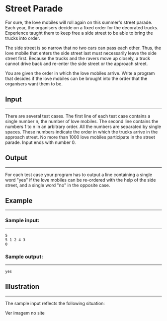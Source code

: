 # Street Parade

For sure, the love mobiles will roll again on this summer's street parade. Each year, the
organisers decide on a fixed order for the decorated trucks. Experience taught them to keep free
a side street to be able to bring the trucks into order.

The side street is so narrow that no two cars can pass each other. Thus, the love mobile that
enters the side street last must necessarily leave the side street first. Because the trucks and the
ravers move up closely, a truck cannot drive back and re-enter the side street or the approach
street.

You are given the order in which the love mobiles arrive. Write a program that decides if the love
mobiles can be brought into the order that the organisers want them to be.

## Input
---
There are several test cases. The first line of each test case contains a single number n, the
number of love mobiles. The second line contains the numbers 1 to n in an arbitrary order. All the
numbers are separated by single spaces. These numbers indicate the order in which the trucks
arrive in the approach street. No more than 1000 love mobiles participate in the street parade.
Input ends with number 0.

## Output
---
For each test case your program has to output a line containing a single word "yes" if the love
mobiles can be re-ordered with the help of the side street, and a single word "no" in the opposite
case.

## Example
---
### Sample input:
---
    5
    5 1 2 4 3
    0
### Sample output:
---
    yes

## Illustration
---
The sample input reflects the following situation:

Ver imagem no site
